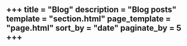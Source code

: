 +++
title = "Blog"
description = "Blog posts"
template = "section.html"
page_template = "page.html"
sort_by = "date"
paginate_by = 5
+++
---
<br>